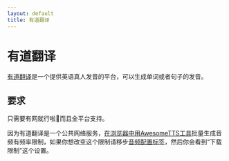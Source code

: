 ```yaml
---
layout: default
title: 有道翻译
---
```

# 有道翻译

<!-- The [Youdao  Dictionary](http://dict.youdao.com) is an online service with high-quality human-spoken  pronunciations of most common English words, with computer-generated speech  for other input phrases. -->

[有道翻译](http://dict.youdao.com)是一个提供英语真人发音的平台，可以生成单词或者句子的发音。

<!-- ## Requirements -->

## 要求

<!-- An Internet connection is required to use Youdao from AwesomeTTS, but no  special software needs to be installed and it can be used from any operating  system. -->

只需要有网就行啦:clap:而且全平台支持。

<!-- Because Youdao is a public Internet service, mass generation of MP3s using  the [tool in the Card Browser](/usage/browser.html) is rate-limited.  If you would like to tweak this behavior for your installation of AwesomeTTS,  go to the [MP3s configuration tab](/config/mp3s.html) and look for the  &ldquo;Download Throttling&rdquo; settings. -->

因为有道翻译是一个公共网络服务，[在浏览器中用AwesomeTTS工具](/usage/browser.html)批量生成音频有频率限制，如果你想改变这个限制请移步[音频配置标签](/config/mp3s.html)，然后你会看到“下载限制”这个设置。